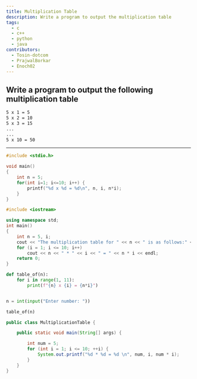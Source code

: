 ```yaml
---
title: Multiplication Table
description: Write a program to output the multiplication table
tags:
  - c
  - c++
  - python
  - java
contributors:
  - Tosin-dotcom
  - PrajwalBorkar
  - Enoch02
---
```


## Write a program to output the following multiplication table

```txt
5 x 1 = 5
5 x 2 = 10
5 x 3 = 15
...
...
5 x 10 = 50
```

---

<CodeBlock>

```c
#include <stdio.h>

void main()
{
    int n = 5;
    for(int i=1; i<=10; i++) {
        printf("%d x %d = %d\n", n, i, n*i);
    }
}
```
              
```cpp
#include <iostream>

using namespace std;
int main()
{
    int n = 5, i;
    cout << "The multiplication table for " << n << " is as follows:" << endl;
    for (i = 1; i <= 10; i++)
        cout << n << " * " << i << " = " << n * i << endl;
    return 0;
}          
```

```python
def table_of(n):
    for i in range(1, 11):
        print(f"{n} x {i} = {n*i}")


n = int(input("Enter number: "))

table_of(n)
```


```java
public class MultiplicationTable {

    public static void main(String[] args) {

        int num = 5;
        for (int i = 1; i <= 10; ++i) {
            System.out.printf("%d * %d = %d \n", num, i, num * i);
        }
    }
}
```

</CodeBlock>
